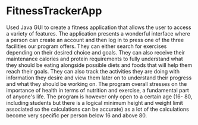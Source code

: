 # FitnessTrackerApp
Used Java GUI to create a fitness application that allows the user to access a variety of features.
The application presents a wonderful interface where a person can create an account and then log in to press one of the three facilities our program offers. They can either search for exercises depending on their desired choice and goals. They can also receive their maintenance calories and protein requirements to fully understand what they should be eating alongside possible diets and foods that will help them reach their goals. They can also track the activities they are doing with information they desire and view them later on to understand their progress and what they should be working on. The program overall stresses on the importance of health in terms of nutrition and exercise, a fundamental part of anyone's life. The program is however only open to a certain age (16- 80, including students but there is a logical minimum height and weight limit associated so the calculations can be accurate) as a lot of the calculations become very specific per person below 16 and above 80.
